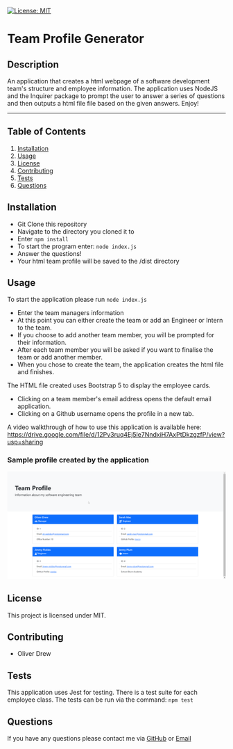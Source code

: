 [![License: MIT](https://img.shields.io/badge/License-MIT-yellow.svg)](https://opensource.org/licenses/MIT)

# Team Profile Generator

## Description

An application that creates a html webpage of a software development team's structure and employee information. The application uses NodeJS and the Inquirer package to prompt the user to answer a series of questions and then outputs a html file file based on the given answers. Enjoy!

---

## Table of Contents

1. [Installation](#installation)
2. [Usage](#usage)
3. [License](#license)
4. [Contributing](#contributing)
5. [Tests](#tests)
6. [Questions](#questions)

## Installation

- Git Clone this repository
- Navigate to the directory you cloned it to
- Enter `npm install`
- To start the program enter: `node index.js`
- Answer the questions!
- Your html team profile will be saved to the /dist directory

## Usage

To start the application please run `node index.js`

- Enter the team managers information
- At this point you can either create the team or add an Engineer or Intern to the team.
- If you choose to add another team member, you will be prompted for their information.
- After each team member you will be asked if you want to finalise the team or add another member.
- When you chose to create the team, the application creates the html file and finishes.

The HTML file created uses Bootstrap 5 to display the employee cards.

- Clicking on a team member's email address opens the default email application.
- Clicking on a Github username opens the profile in a new tab.

A video walkthrough of how to use this application is available here: https://drive.google.com/file/d/12Pv3ruq4Ej5le7NndxiH7AxPtDkzgzfP/view?usp=sharing

### Sample profile created by the application

![Sample webpage created by the application](dist/images/exampleProfile.png)

## License

This project is licensed under MIT.

## Contributing

- Oliver Drew

## Tests

This application uses Jest for testing. There is a test suite for each employee class.
The tests can be run via the command: `npm test`

## Questions

If you have any questions please contact me via [GitHub](https://github.com/oli-drew) or [Email](mailto:oli-webdev@protonmail.com)
